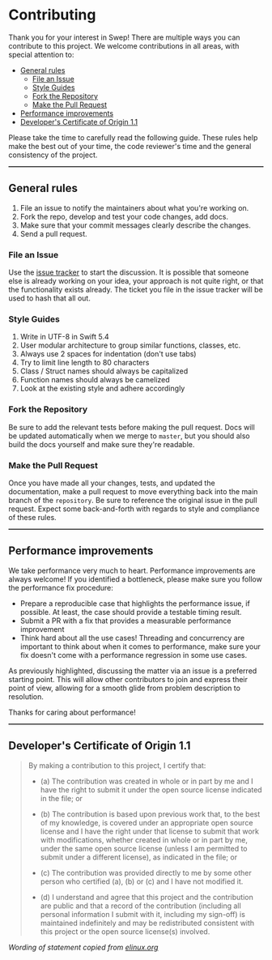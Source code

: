 <h1>Contributing</h1>

Thank you for your interest in Swep! There are multiple ways you can
contribute to this project. We welcome contributions in all areas, with special
attention to:

- [General rules](#general-rules)
  - [File an Issue](#file-an-issue)
  - [Style Guides](#style-guides)
  - [Fork the Repository](#fork-the-repository)
  - [Make the Pull Request](#make-the-pull-request)
- [Performance improvements](#performance-improvements)
- [Developer's Certificate of Origin 1.1](#developers-certificate-of-origin-11)

Please take the time to carefully read the following guide. These rules help
make the best out of your time, the code reviewer's time and the general
consistency of the project.

<hr align="center" style="background-color: #393939; height: 2px">

## General rules

1. File an issue to notify the maintainers about what you're working on.
2. Fork the repo, develop and test your code changes, add docs.
3. Make sure that your commit messages clearly describe the changes.
4. Send a pull request.

### File an Issue

Use the [issue tracker][Issues] to start the discussion. It is possible that
someone else is already working on your idea, your approach is not quite right,
or that the functionality exists already. The ticket you file in the issue
tracker will be used to hash that all out.

### Style Guides

1. Write in UTF-8 in Swift 5.4
2. User modular architecture to group similar functions, classes, etc. 
3. Always use 2 spaces for indentation (don't use tabs)
4. Try to limit line length to 80 characters
5. Class / Struct names should always be capitalized
6. Function names should always be camelized
7. Look at the existing style and adhere accordingly

### Fork the Repository

Be sure to add the relevant tests before making the pull request. Docs will be
updated automatically when we merge to `master`, but you should also build
the docs yourself and make sure they're readable.

### Make the Pull Request

Once you have made all your changes, tests, and updated the documentation,
make a pull request to move everything back into the main branch of the
`repository`. Be sure to reference the original issue in the pull request.
Expect some back-and-forth with regards to style and compliance of these
rules.

<hr align="center" style="background-color: #393939; height: 2px">

## Performance improvements

We take performance very much to heart. Performance improvements are always
welcome! If you identified a bottleneck, please make sure you follow the
performance fix procedure:

* Prepare a reproducible case that highlights the performance issue, if possible.
  At least, the case should provide a testable timing result.
* Submit a PR with a fix that provides a measurable performance improvement
* Think hard about all the use cases! Threading and concurrency are important to
  think about when it comes to performance, make sure your fix doesn't come with
  a performance regression in some use cases.

As previously highlighted, discussing the matter via an issue is a preferred
starting point. This will allow other contributors to join and express their
point of view, allowing for a smooth glide from problem description to resolution.

Thanks for caring about performance!

<hr align="center" style="background-color: #393939; height: 2px">

## Developer's Certificate of Origin 1.1

> By making a contribution to this project, I certify that:
>
> - (a) The contribution was created in whole or in part by me and I
>       have the right to submit it under the open source license
>       indicated in the file; or
> 
> - (b) The contribution is based upon previous work that, to the best
>       of my knowledge, is covered under an appropriate open source
>       license and I have the right under that license to submit that
>       work with modifications, whether created in whole or in part
>       by me, under the same open source license (unless I am
>       permitted to submit under a different license), as indicated
>       in the file; or
> 
> - (c) The contribution was provided directly to me by some other
>       person who certified (a), (b) or (c) and I have not modified
>       it.
> 
> - (d) I understand and agree that this project and the contribution
>       are public and that a record of the contribution (including all
>       personal information I submit with it, including my sign-off) is
>       maintained indefinitely and may be redistributed consistent with
>       this project or the open source license(s) involved.

*Wording of statement copied from [elinux.org][elinux.org]*

[Issues]: <https://github.com/alja7dali/swift-web-page/issues>
[elinux.org]: <http://elinux.org/Developer_Certificate_Of_Origin>